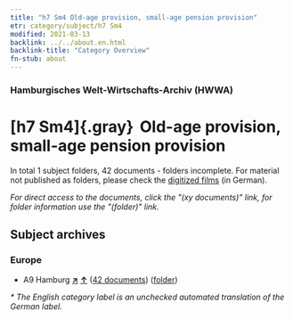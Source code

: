 ```yaml
---
title: "h7 Sm4 Old-age provision, small-age pension provision"
etr: category/subject/h7 Sm4
modified: 2021-03-13
backlink: ../../about.en.html
backlink-title: "Category Overview"
fn-stub: about
---
```


### Hamburgisches Welt-Wirtschafts-Archiv (HWWA)
# [h7 Sm4]{.gray}&#8201; Old-age provision, small-age pension provision&#160; 





In total 1 subject folders, 42 documents - folders incomplete.
For material not published as folders, please check the [digitized films](/film/h1_sh) (in German).

_For direct access to the documents, click the "(xy documents)" link, for folder information use the "(folder)" link._

## Subject archives



### Europe

- A9 Hamburg [**&nearr;**](../../../geo/i/140905/about.en.html "Hamburg (all folders)") [**&uarr;**](../../../geo/about.en.html#A9 "Country category system") (<a href="https://pm20.zbw.eu/dfgview/sh/140905,144683" title="about: Hamburg : Old-age provision, small-age pension provision" target="_blank">42 documents</a>) ([folder](../../../../folder/sh/1409xx/140905/1446xx/144683/about.en.html))


_* The English category label is an unchecked automated translation of the German label._

